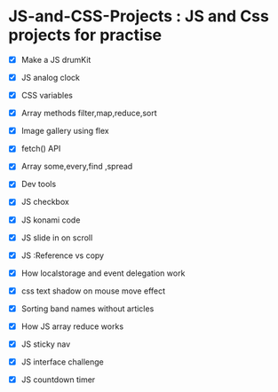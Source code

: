 # JS-and-CSS-Projects :  JS and Css projects for practise

  
- [x] Make a JS drumKit
- [x] JS analog clock
- [x] CSS variables
- [x] Array methods filter,map,reduce,sort
- [x] Image gallery using flex
- [x] fetch() API
- [x] Array some,every,find ,spread 
- [x] Dev tools
- [x] JS checkbox
- [x] JS konami code
- [x] JS slide in on scroll
- [x] JS :Reference vs copy
- [x] How localstorage and event delegation work
- [x] css text shadow on mouse move effect
- [x] Sorting band names without articles
- [x] How JS array reduce works
- [x] JS sticky nav
- [x] JS interface challenge
- [x] JS countdown timer

